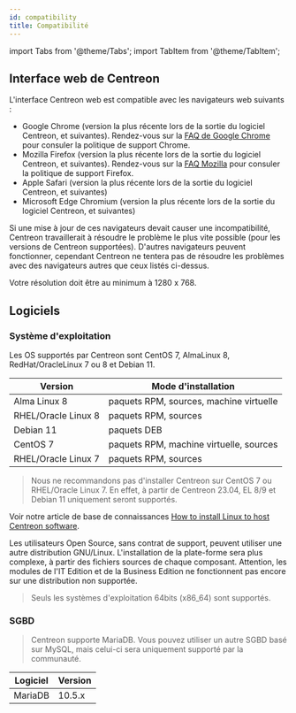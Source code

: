 ```yaml
---
id: compatibility
title: Compatibilité
---
```

import Tabs from '@theme/Tabs';
import TabItem from '@theme/TabItem';

## Interface web de Centreon

L'interface Centreon web est compatible avec les navigateurs web suivants :

* Google Chrome (version la plus récente lors de la sortie du logiciel Centreon, et suivantes).  Rendez-vous sur la [FAQ de Google Chrome](https://support.google.com/chrome/a/answer/188447?hl=fr) pour consuler la politique de support Chrome. 
* Mozilla Firefox (version la plus récente lors de la sortie du logiciel Centreon, et suivantes).  Rendez-vous sur la [FAQ Mozilla](https://www.mozilla.org/en-US/firefox/organizations/faq/) pour consuler la politique de support Firefox.
* Apple Safari (version la plus récente lors de la sortie du logiciel Centreon, et suivantes)
* Microsoft Edge Chromium (version la plus récente lors de la sortie du logiciel Centreon, et suivantes)

Si une mise à jour de ces navigateurs devait causer une incompatibilité, Centreon travaillerait à résoudre le problème le plus vite possible (pour les versions de Centreon supportées). D'autres navigateurs peuvent fonctionner, cependant Centreon ne tentera pas de résoudre les problèmes avec des navigateurs autres que ceux listés ci-dessus.

Votre résolution doit être au minimum à 1280 x 768.

## Logiciels

### Système d'exploitation

Les OS supportés par Centreon sont CentOS 7, AlmaLinux 8, RedHat/OracleLinux 7 ou 8 et Debian 11.

| Version                  | Mode d'installation                                   |
|--------------------------|-------------------------------------------------------|
| Alma Linux 8             | paquets RPM, sources, machine virtuelle               |
| RHEL/Oracle Linux 8      | paquets RPM, sources                                  |
| Debian 11                | paquets DEB                                           |
| CentOS 7                 | paquets RPM, machine virtuelle, sources               |
| RHEL/Oracle Linux 7      | paquets RPM, sources                                  |

> Nous ne recommandons pas d'installer Centreon sur CentOS 7 ou RHEL/Oracle Linux 7. En effet, à partir de Centreon 23.04, EL 8/9 et Debian 11 uniquement seront supportés.

Voir notre article de base de connaissances [How to install Linux to host Centreon software](https://thewatch.centreon.com/product-how-to-21/how-to-install-linux-to-host-centreon-software-3759).

Les utilisateurs Open Source, sans contrat de support, peuvent utiliser une autre distribution GNU/Linux.
L'installation de la plate-forme sera plus complexe, à partir des fichiers sources de chaque composant.
Attention, les modules de l'IT Edition et de la Business Edition ne fonctionnent pas encore sur une distribution non supportée.

> Seuls les systèmes d'exploitation 64bits (x86_64) sont supportés.

### SGBD

> Centreon supporte MariaDB. Vous pouvez utiliser un autre SGBD basé sur MySQL, mais celui-ci sera uniquement supporté par la communauté.

| Logiciel | Version |
|----------|---------|
| MariaDB  | 10.5.x  |
